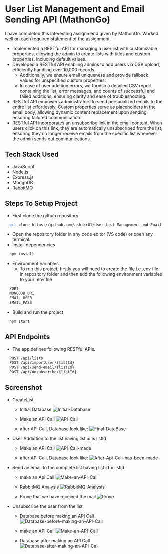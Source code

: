
# User List Management and Email Sending API (MathonGo)

I have completed this interesting assignmend given by MathonGo. Worked well on each required statement of the assignment.

- Implemented a RESTful API for managing a user list with customizable properties, allowing the admin to create lists with titles and custom properties, including default values.
- Developed a RESTful API enabling admins to add users via CSV upload, efficiently handling over 10,000 records.
   - Additionally, we ensure email uniqueness and provide fallback values for unspecified custom properties.    
    - In case of user addition errors, we furnish a detailed CSV report containing the list, error messages, and counts of successful and failed additions, ensuring clarity and ease of troubleshooting.
- RESTful API empowers administrators to send personalized emails to the entire list effortlessly. Custom properties serve as placeholders in the email body, allowing dynamic content replacement upon sending, ensuring tailored communication.
-  RESTful API incorporates an unsubscribe link in the email content. When users click on this link, they are automatically unsubscribed from the list, ensuring they no longer receive emails from the specific list whenever the admin sends out communications.
















## Tech Stack Used

* JavaScript
* Node.js 
* Express.js
* MongoDB
* RabbitMQ


## Steps To Setup Project

- First clone the github repository

```bash
  git clone https://github.com/ashtkr01/User-List-Management-and-Email-Sending-API.git
```
- Open the repository folder in any code editor (VS code) or open any terminal.
- Install dependencies

```bash
  npm install
```
- Environment Variables
    - To run this project, firstly you will need to create the file i.e .env file in repository folder and then add the following environment variables to your .env file

```bash
  PORT
  MONGODB_URI
  EMAIL_USER
  EMAIL_PASS
```
- Build and run the project
```bash
  npm start
```

## API Endpoints
- The app defines following RESTful APIs.
```bash
  POST /api/lists
  POST /api/importUser/{listId}
  POST /api/send-email/{listId}
  POST /api/unsubscribe/{listId}
```
## Screenshot
- CreateList
    - Initial Database
      ![Initial-Database](https://github.com/ashtkr01/User-List-Management-and-Email-Sending-API/assets/97300337/4e9dc3b0-54ea-4579-85bd-ff2459eb765a)

    - Make an API Call
      ![API-Call](https://github.com/ashtkr01/User-List-Management-and-Email-Sending-API/assets/97300337/8c4338f8-3d25-44d2-90ed-ab559b5dbb1b)

    - after API Call, Database look like:
      ![Final-DataBase](https://github.com/ashtkr01/User-List-Management-and-Email-Sending-API/assets/97300337/ae163dfe-426f-41e9-9d6b-7ecf35ae408b)

- User Addidtion to the list having list id is listId
    - Make an API Call
      ![API-Call-made](https://github.com/ashtkr01/User-List-Management-and-Email-Sending-API/assets/97300337/b584829f-daeb-4138-9277-dc33e5d5cced)

    - after API Call, Database look like:
      ![After-Api-Call-has-been-made](https://github.com/ashtkr01/User-List-Management-and-Email-Sending-API/assets/97300337/294e5324-cb19-4f0c-ace8-5b6d4279cb8d)

- Send an email to the complete list having list id = listId.
    - make an Api Call
      ![Make-an-API-Call](https://github.com/ashtkr01/User-List-Management-and-Email-Sending-API/assets/97300337/deac282e-55d1-41ba-b517-e010b578e959)

    - RabbitMQ Analysis
      ![RabbitMQ-Analysis](https://github.com/ashtkr01/User-List-Management-and-Email-Sending-API/assets/97300337/b3528fb8-58e8-4776-ab24-0eb513aac10b)

    - Prove that we have received the mail
      ![Prove](https://github.com/ashtkr01/User-List-Management-and-Email-Sending-API/assets/97300337/fafb531d-4c4d-4760-8f95-4399bf018f56)

- Unsubscribe the user from the list
    - Database before making an API Call
      ![Database-before-making-an-API-Call](https://github.com/ashtkr01/User-List-Management-and-Email-Sending-API/assets/97300337/46736e0c-0830-42a6-b87e-2360c49fbbe8)

    - make an API Call
      ![Make-an-API-Call](https://github.com/ashtkr01/User-List-Management-and-Email-Sending-API/assets/97300337/e2feb03d-115d-4f8c-8a28-d89eb28a90de)

    - Database after making an API Call
      ![Database-after-making-an-API-Call](https://github.com/ashtkr01/User-List-Management-and-Email-Sending-API/assets/97300337/db33de05-0ca5-4334-9e52-b6efa60fad29)
